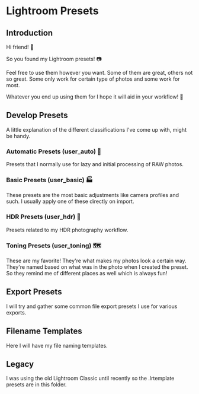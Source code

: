 # Lightroom Presets
## Introduction
Hi friend! 👋

So you found my Lightroom presets! 📷

Feel free to use them however you want. Some of them are great, others not so great. Some only work for certain type of photos and some work for most.

Whatever you end up using them for I hope it will aid in your workflow! 🎉

## Develop Presets
A little explanation of the different classifications I've come up with, might be handy.

### Automatic Presets (user_auto) 🤖
Presets that I normally use for lazy and initial processing of RAW photos.

### Basic Presets (user_basic) 🏭
These presets are the most basic adjustments like camera profiles and such.
I usually apply one of these directly on import.

### HDR Presets (user_hdr) 🌄
Presets related to my HDR photography workflow.

### Toning Presets (user_toning) 🗺️
These are my favorite! They're what makes my photos look a certain way.
They're named based on what was in the photo when I created the preset.
So they remind me of different places as well which is always fun!

## Export Presets
I will try and gather some common file export presets I use for various exports.

## Filename Templates
Here I will have my file naming templates.

## Legacy
I was using the old Lightroom Classic until recently so the .lrtemplate presets are in this folder.